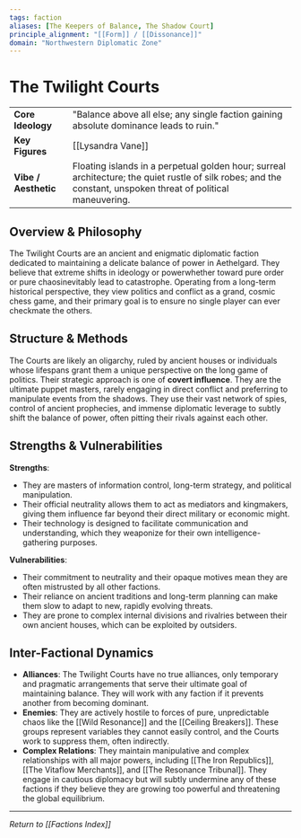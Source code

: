```yaml
--- 
tags: faction 
aliases: [The Keepers of Balance, The Shadow Court] 
principle_alignment: "[[Form]] / [[Dissonance]]" 
domain: "Northwestern Diplomatic Zone" 
--- 
```


# The Twilight Courts 

| | | 
|---|---| 
| **Core Ideology** | "Balance above all else; any single faction gaining absolute dominance leads to ruin." | 
| **Key Figures** | [[Lysandra Vane]] | 
| **Vibe / Aesthetic** | Floating islands in a perpetual golden hour; surreal architecture; the quiet rustle of silk robes; and the constant, unspoken threat of political maneuvering. | 

## Overview & Philosophy 
The Twilight Courts are an ancient and enigmatic diplomatic faction dedicated to maintaining a delicate balance of power in Aethelgard. They believe that extreme shifts in ideology or powerwhether toward pure order or pure chaosinevitably lead to catastrophe. Operating from a long-term historical perspective, they view politics and conflict as a grand, cosmic chess game, and their primary goal is to ensure no single player can ever checkmate the others. 

## Structure & Methods 
The Courts are likely an oligarchy, ruled by ancient houses or individuals whose lifespans grant them a unique perspective on the long game of politics. Their strategic approach is one of **covert influence**. They are the ultimate puppet masters, rarely engaging in direct conflict and preferring to manipulate events from the shadows. They use their vast network of spies, control of ancient prophecies, and immense diplomatic leverage to subtly shift the balance of power, often pitting their rivals against each other. 

## Strengths & Vulnerabilities 
**Strengths**: 
* They are masters of information control, long-term strategy, and political manipulation. 
* Their official neutrality allows them to act as mediators and kingmakers, giving them influence far beyond their direct military or economic might. 
* Their technology is designed to facilitate communication and understanding, which they weaponize for their own intelligence-gathering purposes. 

**Vulnerabilities**: 
* Their commitment to neutrality and their opaque motives mean they are often mistrusted by all other factions. 
* Their reliance on ancient traditions and long-term planning can make them slow to adapt to new, rapidly evolving threats. 
* They are prone to complex internal divisions and rivalries between their own ancient houses, which can be exploited by outsiders. 

## Inter-Factional Dynamics 
- **Alliances**: The Twilight Courts have no true alliances, only temporary and pragmatic arrangements that serve their ultimate goal of maintaining balance. They will work with any faction if it prevents another from becoming dominant. 
- **Enemies**: They are actively hostile to forces of pure, unpredictable chaos like the [[Wild Resonance]] and the [[Ceiling Breakers]]. These groups represent variables they cannot easily control, and the Courts work to suppress them, often indirectly. 
- **Complex Relations**: They maintain manipulative and complex relationships with all major powers, including [[The Iron Republics]], [[The Vitaflow Merchants]], and [[The Resonance Tribunal]]. They engage in cautious diplomacy but will subtly undermine any of these factions if they believe they are growing too powerful and threatening the global equilibrium.

---
*Return to [[Factions Index]]*
